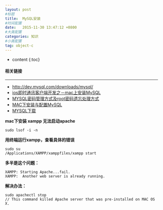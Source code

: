 ```yaml
---
layout: post
#标题
title:  MySQL安装
#时间配置
date:   2015-11-30 13:47:12 +0800
#大类配置
categories: 知识
#小类配置
tag: object-c
---
```


* content
{:toc}

#### 相关链接
---

* <a href="http://dev.mysql.com/downloads/mysql/ " target="_blank">http://dev.mysql.com/downloads/mysql/ </a><br>
* <a href="http://www.cnblogs.com/xiaodao/archive/2013/04/04/2999426.html" target="_blank">ios即时通讯客户端开发之－mac上安装MySQL</a><br>
* <a href="http://blog.chinaunix.net/uid-18933439-id-2808698.html" target="_blank">MYSQL密码管理方式及root密码遗忘处理方式</a><br>
* <a href="http://www.cnblogs.com/macro-cheng/archive/2011/10/25/mysql-001.html" target="_blank">MAC下安装与配置MySQL</a><br>
* <a href="http://dev.mysql.com/downloads/mysql/" target="_blank">MYSQL下载</a><br>


**mac下安装 xampp 无法启动apache**

```shell
sudo lsof -i -n
```
 
**用终端运行xampp，查看具体的错误**

```shell
sudo su
/Applications/XAMPP/xamppfiles/xampp start
```
 
**多半是这个问题：**

```shell
XAMPP: Starting Apache...fail.
XAMPP:  Another web server is already running.
```
 
**解决办法：**

```shell
sudo apachectl stop
// This command killed Apache server that was pre-installed on MAC OS X.
```
